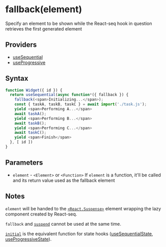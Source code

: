 # fallback(element)

Specify an element to be shown while the React-seq hook in question retrieves the first generated element

## Providers

* [useSequential](useSequential.md)
* [useProgressive](useProgressive.md)

## Syntax

```js
function Widget({ id }) {
  return useSequential(async function*({ fallback }) {
    fallback(<span>Initializing...</span>);
    const { taskA, taskB, taskC } = await import('./task.js');
    yield <span>Performing A...</span>
    await taskA();
    yield <span>Performing B...</span>
    await taskB();
    yield <span>Performing C...</span>
    await taskC();
    yield <span>Finish</span>
  }, [ id ])
}
```

## Parameters

* `element` - `<Element>` or `<Function>` If `element` is a function, it'll be called and its return value used as
the fallback element

## Notes

`element` will be handed to the [`<React.Suspense>`](https://reactjs.org/docs/react-api.html#suspense)
element wrapping the lazy component created by React-seq.

`fallback` and [`suspend`](suspend.md) cannot be used at the same time.

[`initial`](./initial.md) is the equivalent function for state hooks ([useSequentialState](useSequentialState.md),
[useProgressiveState](useProgressiveState.md)).
